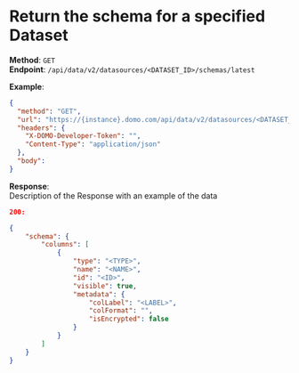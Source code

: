 # Return the schema for a specified Dataset

**Method**: `GET`  
**Endpoint**: `/api/data/v2/datasources/<DATASET_ID>/schemas/latest`

**Example**:

```json http
{
  "method": "GET",
  "url": "https://{instance}.domo.com/api/data/v2/datasources/<DATASET_ID>/schemas/latest",
  "headers": {
    "X-DOMO-Developer-Token": "",
    "Content-Type": "application/json"
  },
  "body": 
}
```

**Response**:  
Description of the Response with an example of the data

```json
200:

{
    "schema": {
        "columns": [
            {
                "type": "<TYPE>",
                "name": "<NAME>",
                "id": "<ID>",
                "visible": true,
                "metadata": {
                    "colLabel": "<LABEL>",
                    "colFormat": "",
                    "isEncrypted": false
                }
            }
        ]
    }
}

```
